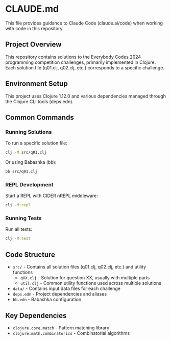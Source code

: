 # CLAUDE.md

This file provides guidance to Claude Code (claude.ai/code) when working with code in this repository.

## Project Overview

This repository contains solutions to the Everybody Codes 2024 programming competition challenges, primarily implemented in Clojure. Each solution file (q01.clj, q02.clj, etc.) corresponds to a specific challenge.

## Environment Setup

This project uses Clojure 1.12.0 and various dependencies managed through the Clojure CLI tools (deps.edn).

## Common Commands

### Running Solutions

To run a specific solution file:

```bash
clj -M src/q01.clj
```

Or using Babashka (bb):

```bash
bb src/q01.clj
```

### REPL Development

Start a REPL with CIDER nREPL middleware:

```bash
clj -M:repl
```

### Running Tests

Run all tests:

```bash
clj -M:test
```

## Code Structure

- `src/` - Contains all solution files (q01.clj, q02.clj, etc.) and utility functions
  - `qXX.clj` - Solution for question XX, usually with multiple parts
  - `util.clj` - Common utility functions used across multiple solutions
- `data/` - Contains input data files for each challenge
- `deps.edn` - Project dependencies and aliases
- `bb.edn` - Babashka configuration

## Key Dependencies

- `clojure.core.match` - Pattern matching library
- `clojure.math.combinatorics` - Combinatorial algorithms